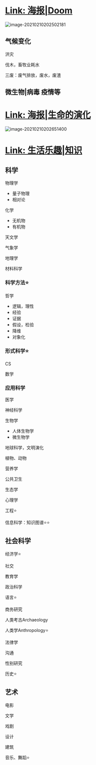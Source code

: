 # [Link: 海报|Doom](https://www.flickr.com/photos/95869671@N08/50669068136/)

![image-20210210202502181](https://cdn.jsdelivr.net/gh/DaiDuncan/PicUploader/img/20210210202503.png)

## 气候变化

洪灾

伐木，畜牧业耗水

三废：废气排放，废水，废渣





## 微生物|病毒 疫情等





# [Link: 海报|生命的演化](https://www.flickr.com/photos/95869671@N08/37708173096/)

![image-20210210202651400](https://cdn.jsdelivr.net/gh/DaiDuncan/PicUploader/img/20210210202652.png)





# [Link: 生活乐趣|知识](https://www.flickr.com/photos/95869671@N08/29852456427/)

## 科学

物理学

- 量子物理
- 相对论

化学

- 无机物
- 有机物

天文学

气象学

地理学

材料科学



### 科学方法⭐

哲学

- 逻辑，理性
- 经验
- 证据
- 假设，检验
- 降维
- 对象化



### 形式科学⭐

CS

数学





### 应用科学

医学

神经科学

生物学

- 人体生物学
- 微生物学

地球科学，文明演化

植物、动物

营养学

公共卫生

生态学



心理学

工程⭐

信息科学：知识图谱⭐⭐



## 社会科学

经济学⭐

社交

教育学

政治科学

语言⭐

商务研究

人类考古Archaeology

人类学Anthropology⭐

法律学

沟通

性别研究

历史⭐







## 艺术

电影

文学

戏剧

设计

建筑

音乐、舞蹈⭐